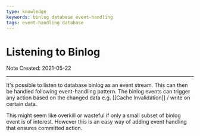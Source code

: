 ```yaml
---
type: knowledge
keywords: binlog database event-handling
tags: event-handling database
---
```


# Listening to Binlog

Note Created: 2021-05-22

---

It's possible to listen to database binlog as an event stream.
This can then be handled following event-handling pattern.
The binlog events can trigger any action based on the changed data e.g. [[Cache Invalidation]] / write on certain data.

This might seem like overkill or wasteful if only a small subset of binlog event is of interest.
However this is an easy way of adding event handling that ensures committed action.

